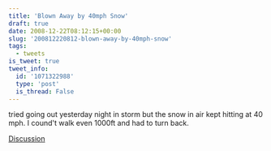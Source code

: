 ```yaml
---
title: 'Blown Away by 40mph Snow'
draft: true
date: 2008-12-22T08:12:15+00:00
slug: '200812220812-blown-away-by-40mph-snow'
tags:
  - tweets
is_tweet: true
tweet_info:
  id: '1071322988'
  type: 'post'
  is_thread: False
---
```




tried going out yesterday night in storm but the snow in air kept hitting at 40 mph. I cound't walk even 1000ft and had to turn back.

[Discussion](https://x.com/sytelus/status/1071322988)
